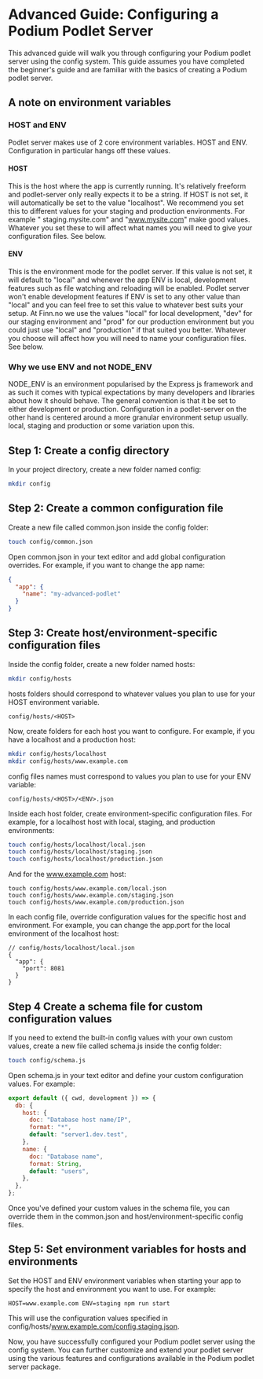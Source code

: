 # Advanced Guide: Configuring a Podium Podlet Server

This advanced guide will walk you through configuring your Podium podlet server using the config system. This guide
assumes you have completed the beginner's guide and are familiar with the basics of creating a Podium podlet server.

## A note on environment variables

### HOST and ENV

Podlet server makes use of 2 core environment variables. HOST and ENV. Configuration in particular hangs off these
values.

#### HOST

This is the host where the app is currently running. It's relatively freeform and podlet-server only really expects it
to be a string. If HOST is not set, it will automatically be set to the value "localhost".
We recommend you set this to different values for your staging and production environments. For example "
staging.mysite.com" and "www.mysite.com" make good values. Whatever you set these to will affect what names you will
need to give your configuration files. See below.

#### ENV

This is the environment mode for the podlet server. If this value is not set, it will default to "local" and whenever
the app ENV is local, development features such as file watching and reloading will be enabled.
Podlet server won't enable development features if ENV is set to any other value than "local" and you can feel free to
set this value to whatever best suits your setup. At Finn.no we use the values "local" for local development, "dev" for
our staging environment and "prod" for our production environment but you could just use "local" and "production" if
that suited you better. Whatever you choose will affect how you will need to name your configuration files. See below.

### Why we use ENV and not NODE_ENV

NODE_ENV is an environment popularised by the Express js framework and as such it comes with typical expectations by
many developers and libraries about how it should behave. The general convention is that it be set to either development
or production. Configuration in a podlet-server on the other hand is centered around a more granular environment setup
usually. local, staging and production or some variation upon this.

## Step 1: Create a config directory

In your project directory, create a new folder named config:

```bash
mkdir config
```

## Step 2: Create a common configuration file

Create a new file called common.json inside the config folder:

```bash
touch config/common.json
```

Open common.json in your text editor and add global configuration overrides. For example, if you want to change the app
name:

```json
{
  "app": {
    "name": "my-advanced-podlet"
  }
}
```

## Step 3: Create host/environment-specific configuration files

Inside the config folder, create a new folder named hosts:

```bash
mkdir config/hosts
```

hosts folders should correspond to whatever values you plan to use for your HOST environment variable.

```
config/hosts/<HOST>
```

Now, create folders for each host you want to configure. For example, if you have a localhost and a production host:

```bash
mkdir config/hosts/localhost
mkdir config/hosts/www.example.com
```

config files names must correspond to values you plan to use for your ENV variable:

```
config/hosts/<HOST>/<ENV>.json
```

Inside each host folder, create environment-specific configuration files. For example, for a localhost host with local,
staging, and production environments:

```bash
touch config/hosts/localhost/local.json
touch config/hosts/localhost/staging.json
touch config/hosts/localhost/production.json
```

And for the www.example.com host:

```
touch config/hosts/www.example.com/local.json
touch config/hosts/www.example.com/staging.json
touch config/hosts/www.example.com/production.json
```

In each config file, override configuration values for the specific host and environment. For example, you can change
the app.port for the local environment of the localhost host:

```json5
// config/hosts/localhost/local.json
{
  "app": {
    "port": 8081
  }
}
```

## Step 4 Create a schema file for custom configuration values

If you need to extend the built-in config values with your own custom values, create a new file called schema.js inside
the config folder:

```bash
touch config/schema.js
```

Open schema.js in your text editor and define your custom configuration values. For example:

```js
export default ({ cwd, development }) => {
  db: {
    host: {
      doc: "Database host name/IP",
      format: "*",
      default: "server1.dev.test",
    },
    name: {
      doc: "Database name",
      format: String,
      default: "users",
    },
  },
};
```

Once you've defined your custom values in the schema file, you can override them in the common.json and
host/environment-specific config files.

## Step 5: Set environment variables for hosts and environments

Set the HOST and ENV environment variables when starting your app to specify the host and environment you want to use.
For example:

```
HOST=www.example.com ENV=staging npm run start
```

This will use the configuration values specified in config/hosts/www.example.com/config.staging.json.

Now, you have successfully configured your Podium podlet server using the config system. You can further customize and
extend your podlet server using the various features and configurations available in the Podium podlet server package.
